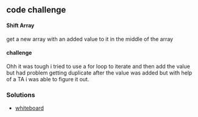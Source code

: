 ## code challenge


#### Shift Array
get a new array with an added value to it in the middle of the array

#### challenge
Ohh it was tough i tried to use a for loop to iterate and then add the value
but had problem getting duplicate after the value was added but with help of a 
TA i was able to figure it out.

### Solutions
- [whiteboard](assets/lab02.png)
